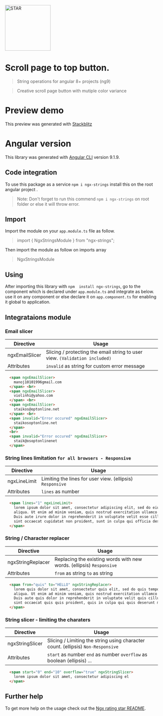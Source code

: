 <img src="https://image.flaticon.com/icons/svg/2921/2921724.svg" width="150px" title="String" alt="STAR">

# Scroll page to top button.

> String operations for angular 8+ projects (ng9)

> Creative scroll page button with mutiple color variance

# Preview demo

This preview was generated with [Stackblitz](https://stackblitz.com/edit/ngx-strings)
<!-- <img src="https://github.com/manoj10101996/ngx-strings/blob/master/ss.png?raw=true" width="100%" title="Scroll page" alt="scroll"> -->


# Angular version

This library was generated with [Angular CLI](https://github.com/angular/angular-cli) version 9.1.9.

## Code integration

To use this package as a service `npm i ngx-strings` install this on the root angular project .

> Note: Don't forget to run this commend `npm i ngx-strings`   on root folder or else it will throw error.

## Import

Import the module on your `app.module.ts` file as follow.

> import { NgxStringsModule } from "ngx-strings";

Then import the module as follow on imports array

>NgxStringsModule

## Using

After importing this library with `npm  install ngx-strings`, go to the component which is declared under `app.module.ts` and integrate as below. use it on any component or else declare it on `app.component.ts` for enabling it global to application.

## Integrataions module
### Email slicer
Directive | Usage
------------ | -------------
ngxEmailSlicer | Slicing / protecting the email string to user view. `(Validation included)`
Attributes |  `invalid` as string for custom error message
           
```HTML
  <span ngxEmailSlicer>
    manoj10101996gmail.com
  </span> <br>
  <span ngxEmailSlicer>
    violinhi@yahoo.com
  </span> <br>
  <span ngxEmailSlicer>
    staikos@optonline.net
  </span> <br>
  <span invalid="Error occured" ngxEmailSlicer>
    staikosoptonline.net
  </span>
  <br>
  <span invalid="Error occured" ngxEmailSlicer>
    staik@osoptonlinenet
  </span>
```
### String lines limitation `for all browsers - Responsive`
Directive | Usage
------------ | -------------
ngxLineLimit | Limiting the lines for user view. (ellipsis) `Responsive`
Attributes |  `lines` as number
 
```HTML
  <span lines="1" ngxLineLimit>
    lorem ipsum dolor sit amet, consectetur adipiscing elit, sed do eiusmod tempor incididunt ut labore et dolore magna
    aliqua. Ut enim ad minim veniam, quis nostrud exercitation ullamco laboris nisi ut aliquip ex ea commodo consequat.
    Duis aute irure dolor in reprehenderit in voluptate velit esse cillum dolore eu fugiat nulla pariatur. Excepteur
    sint occaecat cupidatat non proident, sunt in culpa qui officia deserunt mollit anim id est laborum.
  </span>
```
### String / Character replacer
Directive | Usage
------------ | -------------
ngxStringReplacer | Replacing the existing words with new words. (ellipsis) `Responsive`
Attributes |  `from` as string `to` as string
           
```HTML
  <span from="quis" to="HELLO" ngxStringReplacer>
    lorem quis dolor sit amet, consectetur quis elit, sed do quis tempor incididunt ut quis et dolore magna
    aliqua. Ut enim ad minim veniam, quis nostrud exercitation ullamco laboris nisi ut aliquip ex ea quis consequat.
    Duis aute quis dolor in reprehenderit in voluptate velit quis cillum dolore eu fugiat nulla pariatur. Excepteur
    sint occaecat quis quis proident, quis in culpa qui quis deserunt mollit anim id est laborum.
  </span>
```

### String slicer - limiting the charaters
Directive | Usage
------------ | -------------
ngxStringSlicer | Slicing / Limiting the string using character count. (ellipsis) `Non-Responsive`
Attributes |  `start` as number `end` as number `overflow` as boolean (ellipsis) ...
           
```HTML
  <span start="0" end="10" overflow="true" ngxStringSlicer>
    lorem ipsum dolor sit amet, consectetur adipiscing el
  </span>
```
 
 
## Further help

To get more help on the usage  check out the [Ngx rating star README](https://github.com/manoj10101996/ngx-star-rating/blob/master/README.md).


